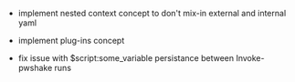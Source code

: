 * implement nested context concept to don't mix-in external and internal yaml

* implement plug-ins concept

* fix issue with $script:some_variable persistance between Invoke-pwshake runs
